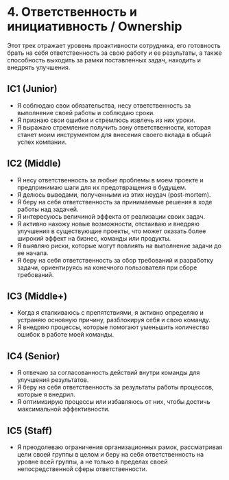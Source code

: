 # 4. Ответственность и инициативность / Ownership

Этот трек отражает уровень проактивности сотрудника, его готовность брать на себя ответственность за свою работу и ее результаты, а также способность выходить за рамки поставленных задач, находить и внедрять улучшения.

## IC1 (Junior)
- Я соблюдаю свои обязательства, несу ответственность за выполнение своей работы и соблюдаю сроки.
- Я признаю свои ошибки и стремлюсь извлечь из них уроки.
- Я выражаю стремление получить зону ответственности, которая станет моим инструментом для внесения своего вклада в общий успех компании.

## IC2 (Middle)
- Я несу ответственность за любые проблемы в моем проекте и предпринимаю шаги для их предотвращения в будущем.
- Я делюсь выводами, полученными из этих неудач (post-mortem).
- Я беру на себя ответственность за принимаемые решения в ходе работы над задачей.
- Я интересуюсь величиной эффекта от реализации своих задач.
- Я активно нахожу новые возможности, отстаиваю и внедряю улучшения в существующие проекты, что может оказать более широкий эффект на бизнес, команды или продукты.
- Я выявляю риски, которые могут повлиять на выполнение задачи до ее начала.
- Я беру на себя ответственность за сбор требований и разработку задачи, ориентируясь на конечного пользователя при сборе требований.

## IC3 (Middle+)
- Когда я сталкиваюсь с препятствиями, я активно определяю и устраняю основную причину, разблокируя себя и свою команду.
- Я внедряю процессы, которые помогают уменьшить количество ошибок в работе моей команды.

## IC4 (Senior)
- Я отвечаю за согласованность действий внутри команды для улучшения результатов.
- Я беру на себя ответственность за результаты работы процессов, которые я внедрил.
- Я оптимизирую процессы или избавляюсь от них, чтобы достичь максимальной эффективности.

## IC5 (Staff)
- Я преодолеваю ограничения организационных рамок, рассматривая цели своей группы в целом и беру на себя ответственность на уровне всей группы, а не только в пределах своей непосредственной сферы ответственности. 
